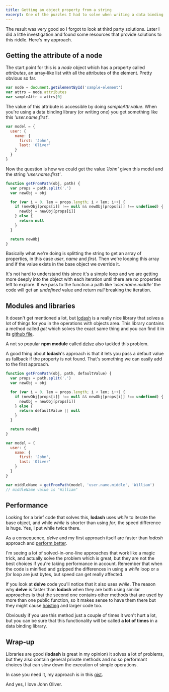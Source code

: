 ```yaml
---
title: Getting an object property from a string
excerpt: One of the puzzles I had to solve when writing a data binding script was how to get the value of a property from the value of an attribute. As always, I decided to go my own way before looking for other solutions.
---
```


The result was very good so I forgot to look at third party solutions. Later I did a little investigation and found some resources that provide solutions to this riddle. Here's my approach.

## Getting the attribute of a node

The start point for this is a _node_ object which has a property called _attributes_, an array-like list with all the attributes of the element. Pretty obvious so far.

```js
var node = document.getElementById('sample-element')
var attrs = node.attributes
var sampleAttr = attrs[0]
```

The value of this attribute is accessible by doing _sampleAttr.value_. When you're using a data binding library (or writing one) you get something like this _'user.name.first'_.

```js
var model = {
  user: {
    name: {
      first: 'John',
      last: 'Oliver'
    }
  }
}
```

Now the question is how we could get the value _'John'_ given this model and the string _'user.name.first'_.

```js
function getFromPath(obj, path) {
  var props = path.split('.')
  var newObj = obj

  for (var i = 0, len = props.length; i < len; i++) {
    if (newObj[props[i]] !== null && newObj[props[i]] !== undefined) {
      newObj = newObj[props[i]]
    } else {
      return null
    }
  }

  return newObj
}
```

Basically what we're doing is splitting the string to get an array of properties, in this case _user_, _name_ and _first_. Then we're looping this array and if the value exists in the base object we override it.

It's not hard to understand this since it's a simple loop and we are getting more deeply into the object with each iteration until there are no properties left to explore. If we pass to the function a path like _'user.name.middle'_ the code will get an _undefined_ value and return _null_ breaking the iteration.

## Modules and libraries

It doesn't get mentioned a lot, but <a href="https://lodash.com/" target="_blank">lodash</a> is a really nice library that solves a lot of things for you in the operations with objects area. This library contains a method called _get_ which solves the exact same thing and you can find it in its <a href="https://github.com/lodash/lodash/blob/master/lodash.js#L9386" target="_blank">github file</a>.

A not so popular **npm module** called <a href="https://www.npmjs.com/package/delve" target="_blank">delve</a> also tackled this problem.

A good thing about **lodash**'s approach is that it lets you pass a default value as fallback if the property is not found. That's something we can easily add to the first approach.

```js
function getFromPath(obj, path, defaultValue) {
  var props = path.split('.')
  var newObj = obj

  for (var i = 0, len = props.length; i < len; i++) {
    if (newObj[props[i]] !== null && newObj[props[i]] !== undefined) {
      newObj = newObj[props[i]]
    } else {
      return defaultValue || null
    }
  }

  return newObj
}

var model = {
  user: {
    name: {
      first: 'John',
      last: 'Oliver'
    }
  }
}

var middleName = getFromPath(model, 'user.name.middle', 'William')
// middleName value is "William"
```

## Performance

Looking for a brief code that solves this, **lodash** uses _while_ to iterate the base object, and while _while_ is shorter than using _for_, the speed difference is huge. Yes, I put while twice there.

As a consequence, _delve_ and my first approach itself are faster than _lodash_ approach and <a href="http://jsperf.com/lodash-get-vs-monster-method/2" target="_blank">perform better</a>.

I'm seeing a lot of solved-in-one-line approaches that work like a magic trick, and actually solve the problem which is great, but they are not the best choices if you're taking performance in account. Remember that when the code is minified and gzipped the differences in using a _while_ loop or a _for_ loop are just bytes, but speed can get really affected.

If you look at **delve** code you'll notice that it also uses _while_. The reason why **delve** is faster than **lodash** when they are both using similar approaches is that the second one contains other methods that are used by more than one public function, so it makes sense to have them there but they might cause <a href="http://jsforallof.us/2014/09/19/hoisting/" target="_blank">hoisting</a> and larger code too.

Obviously if you use this method just a couple of times it won't hurt a lot, but you can be sure that this functionality will be called **a lot of times** in a data binding library.

## Wrap-up

Libraries are good (**lodash** is great in my opinion) it solves a lot of problems, but they also contain general private methods and no so performant choices that can slow down the execution of simple operations.

In case you need it, my approach is in this <a href="https://gist.github.com/jeremenichelli/63b75db9434272b16d1d" target="_blank">gist</a>.

And yes, I love John Oliver.
